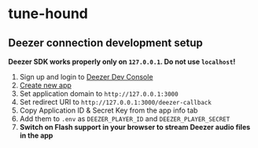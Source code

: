 # tune-hound

## Deezer connection development setup

**Deezer SDK works properly only on `127.0.0.1`. Do not use `localhost`!**

1. Sign up and login to [Deezer Dev Console](https://developers.deezer.com)
2. [Create new app](https://developers.deezer.com/myapps)
3. Set application domain to `http://127.0.0.1:3000`
4. Set redirect URI to `http://127.0.0.1:3000/deezer-callback`
5. Copy Application ID & Secret Key from the app info tab
6. Add them to `.env` as `DEEZER_PLAYER_ID` and `DEEZER_PLAYER_SECRET`
7. **Switch on Flash support in your browser to stream Deezer audio files in the app**
